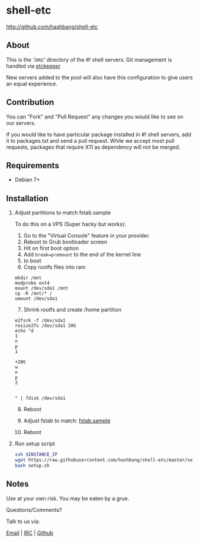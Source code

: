 # shell-etc #

<http://github.com/hashbang/shell-etc>

## About ##

This is the '/etc' directory of the #! shell servers.
Git management is handled via [etckeeper](http://etckeeper.branchable.com/)

New servers added to the pool will also have this configuration to give users an equal experience.

## Contribution ##

You can "Fork" and "Pull Request" any changes you would like to see on our
servers.

If you would like to have particular package installed in #! shell servers, add it to packages.txt and send a pull request.
While we accept most pull requests, packages that require X11 as dependency will not be merged.

## Requirements ##

  * Debian 7+

## Installation ##

1. Adjust partitions to match fstab.sample

    To do this on a VPS (Super hacky but works):
    
    1. Go to the "Virtual Console" feature in your provider.
    2. Reboot to Grub bootloader screen
    3. Hit <Enter> on first boot option
    4. Add ```break=premount``` to the end of the kernel line
    5. <Ctrl-X> to boot
    6. Copy rootfs files into ram
      ```
      mkdir /mnt
      modprobe ext4
      mount /dev/sda1 /mnt
      cp -R /mnt/* /
      umount /dev/sda1
      ```
    7. Shrink rootfs and create /home partition
      ```
      e2fsck -f /dev/sda1
      resize2fs /dev/sda1 20G
      echo "d
      1
      n
      p
      1

      +20G
      w
      n
      p
      2


      " | fdisk /dev/sda1
      ```
    8. Reboot

    9. Adjust fstab to match: [fstab.sample](https://raw.githubusercontent.com/hashbang/shell-etc/master/fstab.sample)

    10. Reboot

2. Run setup script

    ```bash
    ssh $INSTANCE_IP
    wget https://raw.githubusercontent.com/hashbang/shell-etc/master/setup.sh
    bash setup.sh
    ```

## Notes ##

  Use at your own risk. You may be eaten by a grue.

  Questions/Comments?

  Talk to us via:

  [Email](mailto://team@hashbang.sh) |
  [IRC](ircs://irc.hashbang.sh:6697/#!) |
  [Github](http://github.com/hashbang/)
